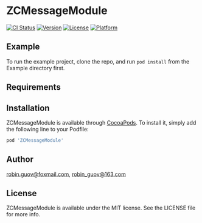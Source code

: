 # ZCMessageModule

[![CI Status](http://img.shields.io/travis/robin.guov@foxmail.com/ZCMessageModule.svg?style=flat)](https://travis-ci.org/robin.guov@foxmail.com/ZCMessageModule)
[![Version](https://img.shields.io/cocoapods/v/ZCMessageModule.svg?style=flat)](http://cocoapods.org/pods/ZCMessageModule)
[![License](https://img.shields.io/cocoapods/l/ZCMessageModule.svg?style=flat)](http://cocoapods.org/pods/ZCMessageModule)
[![Platform](https://img.shields.io/cocoapods/p/ZCMessageModule.svg?style=flat)](http://cocoapods.org/pods/ZCMessageModule)

## Example

To run the example project, clone the repo, and run `pod install` from the Example directory first.

## Requirements

## Installation

ZCMessageModule is available through [CocoaPods](http://cocoapods.org). To install
it, simply add the following line to your Podfile:

```ruby
pod 'ZCMessageModule'
```

## Author

robin.guov@foxmail.com, robin_guov@163.com

## License

ZCMessageModule is available under the MIT license. See the LICENSE file for more info.
